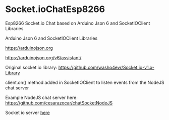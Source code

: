 # Socket.ioChatEsp8266

Esp8266 Socket.io Chat based on Arduino Json 6 and SocketIOClient Libraries

 Arduino Json 6 and SocketIOClient Libraries
 
 
https://arduinojson.org

https://arduinojson.org/v6/assistant/

Original socket.io library: https://github.com/washo4evr/Socket.io-v1.x-Library

client.on() method added in SocketIOClient to listen events from the NodeJS chat server

Example NodeJS chat server here: https://github.com/cesarazocar/chatSocketNodeJS


Socket io server <a href="https://github.com/cesarazocar/chatSocketNodeJS">here</a>
